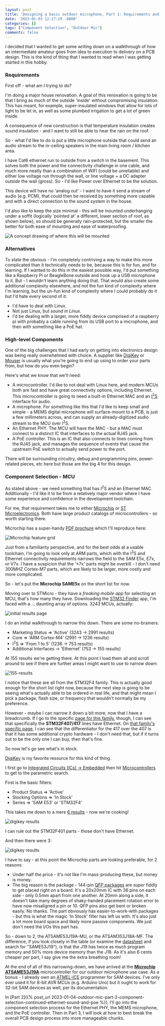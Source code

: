 ```yaml
---
layout: post
title: 'Designing a basic outdoor microphone, Part 1: Requirements and High-Level Component Selection'
date: '2023-01-03 12:17:29 -0800'
categories: []
tags: ["Component Selection", "Outdoor Mic"]
comments: false
---
```

I decided that I wanted to get some writing down on a walkthrough of how an intermediate amateur goes from idea to execution to delivery on a PCB design.  This is the kind of thing that I wanted to read when I was getting started in this hobby.

### Requirements

First off - what am I trying to do?

I'm doing a major house renovation.  A goal of this renovation is going to be that I bring as much of the outside 'inside' without compromising insulation.  This has meant, for example, super-insulated windows that allow for lots of light to be let in, as well as some plumbed irrigation to get a lot of green inside.

A consequence of new construction is that temperature insulation creates sound insulation - and I want to still be able to hear the rain on the roof.

So - what I'd like to do is put a little microphone outside that could send an audio stream to the in-ceiling speakers in the main living room / kitchen area.

I have Cat6 ethernet run to outside from a switch in the basement.  This solves both the power and the connectivity challenge in one cable, and much more neatly than a combination of WiFI (could be unreliable) and either low voltage run through the wall, or line voltage + a DC adapter *outside* the wall (gross).  So - I'd like Power over Ethernet to be the solution.

This device will have no 'analog out' - I want to have it send a stream of audio (e.g. PCM), that could then be received by something more capable and with a direct connection to the sound system in the house.

I'd also like to keep the size minimal - this will be mounted underhanging under a soffit (logically 'pointed at' a different, lower section of roof, as shown below), so should be generally rain-protected, but the smaller the better for both ease of mounting and ease of waterproofing.

![A concept drawing of where this will be mounted](/assets/img/mic-mount.png)

### Alternatives

To state the obvious - I'm completely contriving a way to make this more complicated than it technically needs to be, because this is for fun, and for learning.  If I wanted to do this in the easiest possible way, I'd put something like a Raspberry Pi or BeagleBone outside and hook up a USB microphone to it.  But - I wouldn't learn anything doing that.  That would also create some additional complexity elsewhere, and not the fun kind of complexity where I'm learning, but the un-fun kind of complexity where I could probably do it but I'd hate every second of it:

* I'd have to deal with Linux.
* Not just Linux, but *sound in Linux*.
* I'd be dealing with a larger, more fiddly device comprised of a raspberry pi with probably a cable running from its USB port to a microphone, and then with something like a PoE hat.

### High-level Components

One of the big challenges that I had early on getting into electronics design was being really overwhelmed with choice.  A supplier like [DigiKey](https://www.digikey.com) or [Mouser](https:///www.mouser.com) is usually what you're going to end up using to order your parts from, but how do you even begin?

Here's what we know that we'll need:

* A microcontroller.  I'd like to not deal with Linux here, and modern MCUs both are fast and have great connectivity options, including Ethernet.  This microcontroller is going to need a built-in Ethernet MAC and an [I<sup>2</sup>S](https://en.wikipedia.org/wiki/I%C2%B2S) interface for audio.
* A microphone.  For something like this that I'd like to keep small and simple - a MEMS digital microphone will surface-mount to a PCB, is just a few millimeters across, and can supply an already-digitized audio stream to the MCU over I<sup>2</sup>S.
* An Ethernet PHY.  The MCU will have the MAC - but a MAC must connect to a distinct IC that interfaces to the actual RJ45 jack.
* A PoE controller.  This is an IC that also connects to lines coming from the RJ45 jack, and manages the sequence of events that cause the upstream PoE switch to actually send power to the port.

There will be surrounding circuitry, debug and programming pins, power-related pieces, etc here but those are the big 4 for this design.

### Component Selection - MCU

As stated above - we need something that has I<sup>2</sup>S and an Ethernet MAC.  Additionally - I'd like it to be from a relatively major vendor where I have some experience and confidence in the development toolchain.

For me, that requirement takes me to either [Microchip](https://www.microchip.com) or [ST Microelectronics](https://www.st.com).  Both have large product catalogs of microcontrollers - so worth starting there.

Microchip has a super-handy [PDF brochure](https://ww1.microchip.com/downloads/aemDocuments/documents/MCT32/ProductDocuments/Brochures/60001455.pdf) which I'll reproduce here:

![Microchip feature grid](/assets/img/microchip-brochure.png)

Just from a familiarity perspective, and for the best odds at a usable toolchain, I'm going to look only at ARM parts, which with the I<sup>2</sup>S and Ethernet connectivity requirements narrows the field to the SAM E5x, E7x, or V7x.  I have a suspicion that the '*7x' parts might be overkill - I don't need 300MHZ Cortex-M7 parts, which are likely to be larger, more costly and more complicated.

So - let's put the **Microchip SAME5x** on the short list for now.

Moving over to STMicro - they have a *freaking mobile app* for selecting an MCU, that's how many they have.  Downloading the [STM32 Finder](https://apps.apple.com/us/app/stm32-finder/id864903472) app, I'm faced with a ... daunting array of options.  3243 MCUs, actually:

![initial results page](/assets/img/initial-stm-results.png)

I do an initial walkthrough to narrow this down.  There are some no-brainers:

* Marketing Status => 'Active' (3243 -> 2991 results)
* Core => 'ARM Cortex-M4' (2991 -> 1236 results)
* I<sup>2</sup>S => 'From 1 to 5' (1236 -> 753 results)
* Additional Interfaces -> 'Ethernet' (753 -> 155 results)

At 155 results we're getting there.  At this point I load them all and scroll around to see if there are further areas I might want to use to narrow down:

![155-results](/assets/img/stm-search-155.png)

I notice that these are all from the STM32F4 family.  This is actually good enough for the short list right now, because the next step is going to be seeing what's actually able to be ordered in real life, and that might mean I pick a package, flash size, or frequency that wouldn't normally be my preference.

However - maybe I can narrow it down a bit more, now that I have a breadcrumb.  If I go to the specific [page for this family](https://www.st.com/en/microcontrollers-microprocessors/stm32f4-series.html), though, I can see that specifically the **STM32F407/417** lines have Ethernet.  On [that family's specific page](https://www.st.com/en/microcontrollers-microprocessors/stm32f407-417.html), I can see that the differentiator for the 417 over the 407 is that it has some additional crypto hardware - I don't need that, but if it turns out to be the only one I can buy, then that's fine.

So now let's go see what's in stock.

[DigiKey](https://www.digikey.com) is my favorite resource for this kind of thing.

I first go to [Integrated Circuits (ICs) -> Embedded](https://www.digikey.com/en/products/category/integrated-circuits-ics/embedded/2012) then hit [Microcontrollers](https://www.digikey.com/en/products/filter/embedded/microcontrollers/685) to get to the parametric search.

First is the basic filters:

* Product Status => 'Active'
* Stocking Options => 'In Stock'
* Series => 'SAM E53' or 'STM32F4'

This takes me down to a mere [6 results](https://www.digikey.com/en/products/filter/embedded/microcontrollers/685?s=N4IgjCBcpgnAHLKoDGUBmBDANgZwKYA0IA9lANogAMIAugL7EC0E0IakWeRpF4ArDWIAWWAHY6jEEwBMydlAAuAJwCuPMpEr9JzYfI5cCxTdsQyhIYTLEyAbJPr0gA) - now we're cooking!

![digikey results](/assets/img/digikey-results-mcu.png)

I can rule out the STM32F401 parts - those don't have Ethernet.

And then there were 3:

![digikey results](/assets/img/digikey-results-mcu-3.png)

I have to say - at this point the Microchip parts are looking preferable, for 2 reasons:

* Under half the price - it's not like I'm mass-producing these, but money is money.
* The big reason is the package - 144-pin [QFP packages](https://en.wikipedia.org/wiki/Quad_flat_package) are *super* fiddly to get placed right on a board.  It's a 20x20mm IC with 36 pins on each side - only 0.5mm apart from one another.  At 20mm along a side, it doesn't take many degrees of shaky-handed placement rotation error to have now misaligned a pin or 10.  QFP pins also get bent or broken easily.  No thanks.  The part obviously has easier-to-work-with packages - but this is what the magic 'In Stock' filter has left us with.  It's also just a lot more board space and likely more passive components.  We just don't need the I/Os this part has.

So - down to 2, the ATSAME53J19A-MU, or the ATSAM353J18A-MF.  The difference, if you look closely in the table (or examine the [datasheet](https://ww1.microchip.com/downloads/en/DeviceDoc/SAM_D5x_E5x_Family_Data_Sheet_DS60001507G.pdf) and search for "SAME53J19"), is that the J19 has twice as much program memory and 50% more device memory than the J18.  As it's also 6 cents cheaper per part, I say give me the extra breathing room!

At the end of all of this narrowing-down, we have arrived at the [**Microchip ATSAME53J19A**](https://www.microchip.com/en-us/product/ATSAME53J19A) microcontroller for our outdoor microphone use case.  As a bonus - I already own an [ATMEL-ICE](https://www.microchip.com/en-us/development-tool/ATATMEL-ICE) programmer for SAM devices.  I've only ever used it for 8-bit AVR MCUs (e.g. Arduino Uno) but it ought to work for 32-bit SAM devices as well, per its documentation.

In [Part 2]({% post_url 2023-01-04-outdoor-mic-part-2-component-selection-continued-ethernet-sound-and-poe %}), I'll go into the component selection process for the Ethernet PHY, the MEMS microphone, and the PoE controller.  Then in Part 3, I will look at how to best break the overall PCB design process into more manageable chunks.
